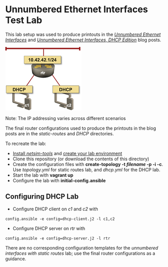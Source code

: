 # Unnumbered Ethernet Interfaces Test Lab

This lab setup was used to produce printouts in the _[Unnumbered Ethernet Interfaces](https://blog.ipspace.net/2021/06/unnumbered-ethernet-interfaces.html)_ and _[Unnumbered Ethernet Interfaces, DHCP Edition](https://blog.ipspace.net/2021/06/unnumbered-ethernet-dhcp.html)_ blog posts.

![Lab diagram](Addr-Ethernet-Unnumbered-DHCP.png)

Note: The IP addressing varies across different scenarios

The final router configurations used to produce the printouts in the blog posts are in the _static-routes_ and _DHCP_ directories.

To recreate the lab:

* [Install *netsim-tools*](https://netsim-tools.readthedocs.io/en/latest/install.html) and [create your lab environment](https://netsim-tools.readthedocs.io/en/latest/install.html#building-the-lab-environment)
* Clone this repository (or download the contents of this directory)
* Create the configuration files with **create-topology -t _filename_ -p -i -c**. Use *topology.yml* for static routes lab, and _dhcp.yml_ for the DHCP lab.
* Start the lab with **vagrant up**
* Configure the lab with **initial-config.ansible**

## Configuring DHCP Lab

* Configure DHCP client on _c1_ and _c2_ with

```
config.ansible -e config=dhcp-client.j2 -l c1,c2
```

* Configure DHCP server on _rtr_ with

```
config.ansible -e config=dhcp-server.j2 -l rtr
```

There are no corresponding configuration templates for the *unnumbered interfaces with static routes* lab; use the final router configurations as a guidance.
